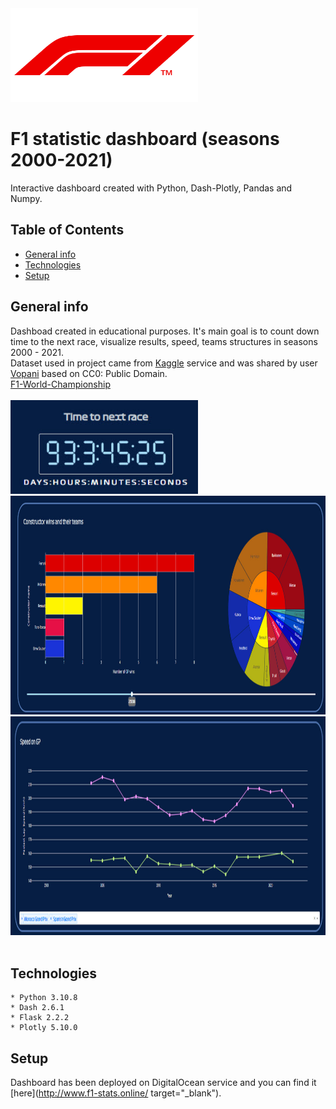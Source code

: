 <img src='./readme_images/logo.png' width="300" height="150"/> 

# F1 statistic dashboard (seasons 2000-2021)

Interactive dashboard created with Python, Dash-Plotly, Pandas and Numpy.


## Table of Contents
* [General info](#general-info)
* [Technologies](#technologies)
* [Setup](#setup)

## General info
Dashboad created in educational purposes. It's main goal is to count down time to the next race, visualize results, speed, teams structures in seasons 2000 - 2021. <br>
Dataset used in project came from [Kaggle](kaggle.com) service and was shared by user [Vopani](https://www.kaggle.com/rohanrao) based on CC0: Public Domain.<br>
[F1-World-Championship ](https://www.kaggle.com/datasets/rohanrao/formula-1-world-championship-1950-2020)
<br><br>
<img src='./readme_images/countdown.jpg' width="300" height="150"/><br>
<img src='./readme_images/constructors_and_teams.jpg' width="1200" height="350"/> <br>
<img src='./readme_images/track_speed.jpg' width="1200" height="350"/> 
<br><br>
## Technologies
    * Python 3.10.8
    * Dash 2.6.1
    * Flask 2.2.2
    * Plotly 5.10.0
## Setup
Dashboard has been deployed on DigitalOcean service and you can find it [here](http://www.f1-stats.online/ target="_blank").
